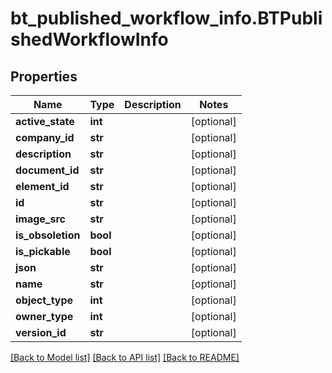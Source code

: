 # bt_published_workflow_info.BTPublishedWorkflowInfo

## Properties
Name | Type | Description | Notes
------------ | ------------- | ------------- | -------------
**active_state** | **int** |  | [optional] 
**company_id** | **str** |  | [optional] 
**description** | **str** |  | [optional] 
**document_id** | **str** |  | [optional] 
**element_id** | **str** |  | [optional] 
**id** | **str** |  | [optional] 
**image_src** | **str** |  | [optional] 
**is_obsoletion** | **bool** |  | [optional] 
**is_pickable** | **bool** |  | [optional] 
**json** | **str** |  | [optional] 
**name** | **str** |  | [optional] 
**object_type** | **int** |  | [optional] 
**owner_type** | **int** |  | [optional] 
**version_id** | **str** |  | [optional] 

[[Back to Model list]](../README.md#documentation-for-models) [[Back to API list]](../README.md#documentation-for-api-endpoints) [[Back to README]](../README.md)


